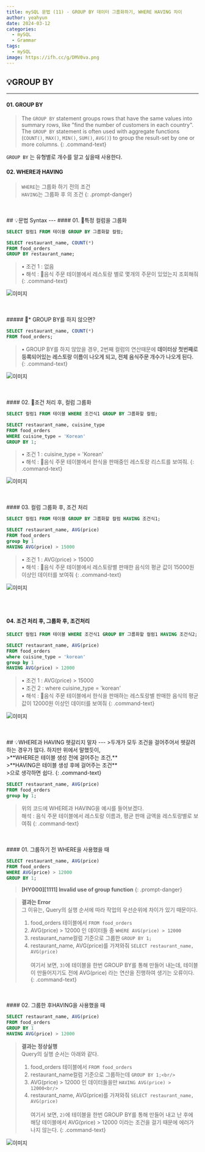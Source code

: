```yaml
---
title: mySQL 문법 (11) - GROUP BY 데이터 그룹화하기, WHERE HAVING 차이
author: yeahyun
date: 2024-03-12
categories:
  - mySQL
  - Grammarㅤ
tags:
  - mySQL
image: https://ifh.cc/g/DMV0va.png
---
```

## 💡GROUP BY
---
#### 01. GROUP BY

>The `GROUP BY` statement groups rows that have the same values into summary rows, like "find the number of customers in each country". <br/>
>The `GROUP BY` statement is often used with aggregate functions (`COUNT()`, `MAX()`, `MIN()`, `SUM()`, `AVG()`) to group the result-set by one or more columns.
{: .command-text}

`GROUP BY` 는 유형별로 개수를 알고 싶을때 사용한다.

#### 02. WHERE과 HAVING

>`WHERE`는 그룹화 하기 전의 조건   
>`HAVING`는 그룹화 후 의 조건
{: .prompt-danger}


<br>
<br>
## 💡문법 Syntax
---
#### 01. 특정 컬럼을 그룹화

```sql
SELECT 컬럼1 FROM 테이블 GROUP BY 그룹화할 컬럼;
```

```sql
SELECT restaurant_name, COUNT(*) 
FROM food_orders 
GROUP BY restaurant_name;
```

>• 조건 1 : 없음<br/>
>• 해석 : 음식 주문 테이블에서 레스토랑 별로 몇개의 주문이 있었는지 조회해줘
{: .command-text}

![이미지](https://ifh.cc/g/C9HVJM.png)

<br>
<br>
##### * GROUP BY를 하지 않으면?

```sql
SELECT restaurant_name, COUNT(*) 
FROM food_orders;
```

>• GROUP BY를 하지 않았을 경우, 2번째 컬럼의 연산때문에 **데이터상 첫번째로 등록되어있는 레스토랑 이름이 나오게 되고, 전체 음식주문 개수가 나오게 된다.**
{: .command-text}

![이미지](https://ifh.cc/g/1r3Qwh.png)

<br>
<br>
#### 02. 조건 처리 후, 컬럼 그룹화

```sql
SELECT 컬럼1 FROM 테이블 WHERE 조건식1 GROUP BY 그룹화할 컬럼;
```

```sql
SELECT restaurant_name, cuisine_type 
FROM food_orders 
WHERE cuisine_type = 'Korean' 
GROUP BY 1;
```

>• 조건 1 : cuisine_type = 'Korean' <br/>
>• 해석 : 음식 주문 테이블에서 한식을 판매중인 레스토랑 리스트를 보여줘.
{: .command-text}

![이미지](https://ifh.cc/g/O37BO8.png)

<br>
<br>
#### 03. 컬럼 그룹화 후, 조건 처리

```sql
SELECT 컬럼1 FROM 테이블 GROUP BY 그룹화할 컬럼 HAVING 조건식1;
```

```sql
SELECT restaurant_name, AVG(price) 
FROM food_orders 
group by 1
HAVING AVG(price) > 15000
```

>• 조건 1 : AVG(price) > 15000<br/>
>• 해석 : 음식 주문 테이블에서 레스토랑별 판매한 음식의 평균 값이 15000원 이상인 데이터를 보여줘
{: .command-text}

![이미지](https://ifh.cc/g/wjRg4k.png)


<br>
<br>

#### 04. 조건 처리 후, 그룹화 후, 조건처리

```sql
SELECT 컬럼1 FROM 테이블 WHERE 조건식1 GROUP BY 그룹화할 컬럼1 HAVING 조건식2;
```

```sql
SELECT restaurant_name, AVG(price)  
FROM food_orders  
where cuisine_type = 'korean'  
group by 1  
HAVING AVG(price) > 12000
```

>• 조건 1 : AVG(price) > 15000 <br/>
>• 조건 2 : where cuisine_type = 'korean'<br/>
>• 해석 : 음식 주문 테이블에서 한식을 판매하는 레스토랑별 판매한 음식의 평균 값이 12000원 이상인 데이터를 보여줘
{: .command-text}

![이미지](https://ifh.cc/g/3zMGDC.png)


<br>
<br>
## 💡WHERE과 HAVING 헷갈리지 말자
---
>두개가 모두 조건을 걸어주어서 헷갈려 하는 경우가 많다. 하지만 위에서 말했듯이,<br/>
>**WHERE은 테이블 생성 전에 걸어주는 조건,**<br/>
>**HAVING은 테이블 생성 후에 걸어주는 조건**<br/>
>으로 생각하면 쉽다.
{: .command-text}

```sql
SELECT restaurant_name, AVG(price) 
FROM food_orders
group by 1;
```

>위의 코드에 WHERE과 HAVING을 예시를 들어보겠다.<br/>
>해석 : 음식 주문 테이블에서 레스토랑 이름과, 평균 판매 금액을 레스토랑별로 보여줘
{: .command-text}

<br>
<br>
#### 01. 그룹하기 전 WHERE을 사용했을 때

```sql
SELECT restaurant_name, AVG(price) 
FROM food_orders
WHERE AVG(price) > 12000
GROUP BY 1;
```

>**[HY000][1111] Invalid use of group function**
{: .prompt-danger}

>**결과는 Error**<br/>
>그 이유는, Query의 실행 순서에 따라 작업의 우선순위에 차이가 있기 때문이다.   <br/>
>  1) food_orders 테이블에서 `FROM food_orders`<br/>
>  2) AVG(price) > 12000 인 데이터들 중 `WHERE AVG(price) > 12000`<br/>
>  3) restaurant_name컬럼 기준으로 그룹한 `GROUP BY 1;`<br/>
>  4) restaurant_name, AVG(price)를 가져와줘 `SELECT restaurant_name, AVG(price)`<br/>  
>여기서 보면, `3)`에 테이블을 한번 GROUP BY를 통해 만들어 내는데, 테이블이 만들어지기도 전에 AVG(price) 라는 연산을 진행하여 생기는 오류이다.
{: .command-text}

<br>
<br>
#### 02. 그룹한 후HAVING을 사용했을 때

```sql
SELECT restaurant_name, AVG(price) 
FROM food_orders
GROUP BY 1
HAVING AVG(price) > 12000
```


>**결과는 정상실행**<br/>
>Query의 실행 순서는 아래와 같다.<br/>
>  1) food_orders 테이블에서 `FROM food_orders`<br/>
>  2) restaurant_name컬럼 기준으로 그룹하는데  `GROUP BY 1;<br/>`
>  3) AVG(price) > 12000 인 데이터들을만 `HAVING AVG(price) > 12000<br/>`
>  4) restaurant_name, AVG(price)를 가져와줘 `SELECT restaurant_name, AVG(price)`<br/>   
>여기서 보면, `2)`에 테이블을 한번 GROUP BY를 통해 만들어 내고 난 후에 해당 테이블에서 AVG(price) > 12000 이라는 조건을 걸기 때문에 에러가 나지 않는다.
{: .command-text}

![이미지](https://ifh.cc/g/A4jwnA.png)